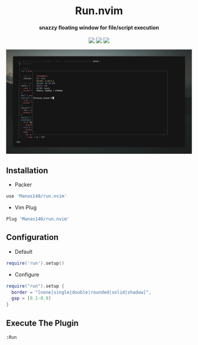 <h1 align="center">Run.nvim</h1>
<h4 align="center">snazzy floating window for file/script execution</h4>

<p align="center">
  <a href="https://github.com/Manas140/run.nvim/stargazers"><img src="https://img.shields.io/github/stars/Manas140/run.nvim?colorA=151515&colorB=8C977D&style=for-the-badge&logo=starship"></a>
  <a href="https://github.com/Manas140/run.nvim/issues"><img src="https://img.shields.io/github/issues/Manas140/run.nvim?colorA=151515&colorB=B66467&style=for-the-badge&logo=bugatti"></a>
  <a href="https://github.com/Manas140/run.nvim/network/members"><img src="https://img.shields.io/github/forks/Manas140/run.nvim?colorA=151515&colorB=8DA3B9&style=for-the-badge&logo=github"></a>
</p>

<p>
  <img src="preview.png">
</p>

## Installation

- Packer

```lua
use 'Manas140/run.nvim'
```

- Vim Plug 

```lua 
Plug 'Manas140/run.nvim'
```

## Configuration 

- Default 

```lua 
require('run').setup()
```

- Configure 

```lua 
require("run").setup {
  border = "[none|single|double|rounded|solid|shadow]",
  gap = [0.1-0.9]
}
```

## Execute The Plugin
```
:Run
```
